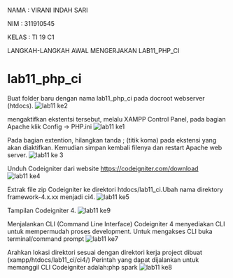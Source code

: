 NAMA : VIRANI INDAH SARI

NIM : 311910545

KELAS : TI 19 C1

LANGKAH-LANGKAH AWAL MENGERJAKAN LAB11_PHP_CI
# lab11_php_ci

Buat folder baru dengan nama lab11_php_ci pada docroot webserver (htdocs).
![lab11 ke2](https://user-images.githubusercontent.com/57024231/122550205-99743d80-d05d-11eb-958f-de0691532df1.png)

mengaktifkan ekstentsi tersebut, melalu XAMPP Control Panel, pada bagian Apache klik Config -> PHP.ini
![lab11 ke1](https://user-images.githubusercontent.com/57024231/122549687-f9b6af80-d05c-11eb-8200-022c5d79c648.png)

Pada bagian extention, hilangkan tanda ; (titik koma) pada ekstensi yang akan diaktifkan. Kemudian simpan kembali filenya dan restart Apache web server.
![lab11 ke 3](https://user-images.githubusercontent.com/57024231/122550099-777abb00-d05d-11eb-81e6-7b088110c2b5.png)

Unduh Codeigniter dari website https://codeigniter.com/download
![lab11 ke4](https://user-images.githubusercontent.com/57024231/122550302-b3158500-d05d-11eb-91bc-d6b8007b7c8d.png)

Extrak file zip Codeigniter ke direktori htdocs/lab11_ci.Ubah nama direktory framework-4.x.xx menjadi ci4.
![lab11 ke5](https://user-images.githubusercontent.com/57024231/122550340-bd378380-d05d-11eb-8ea3-a3997c5dfe20.png)

Tampilan Codeigniter 4.
![lab11 ke9](https://user-images.githubusercontent.com/57024231/122626815-99fcea80-d0d6-11eb-8f4b-d26ec3edd06b.png)

Menjalankan CLI (Command Line Interface) Codeigniter 4 menyediakan CLI untuk mempermudah proses development. Untuk 
mengakses CLI buka terminal/command prompt
![lab11 ke7](https://user-images.githubusercontent.com/57024231/122625044-52259580-d0cd-11eb-96be-ba297489467e.png)

Arahkan lokasi direktori sesuai dengan direktori kerja project dibuat (xampp/htdocs/lab11_ci/ci4/) 
Perintah yang dapat dijalankan untuk memanggil CLI Codeigniter adalah:php spark
![lab11 ke8](https://user-images.githubusercontent.com/57024231/122625059-5d78c100-d0cd-11eb-8802-7065c5b4a3c9.png)
